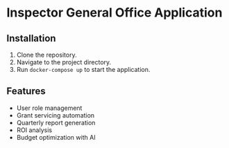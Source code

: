 
# Inspector General Office Application

## Installation

1. Clone the repository.
2. Navigate to the project directory.
3. Run `docker-compose up` to start the application.

## Features

- User role management
- Grant servicing automation
- Quarterly report generation
- ROI analysis
- Budget optimization with AI
